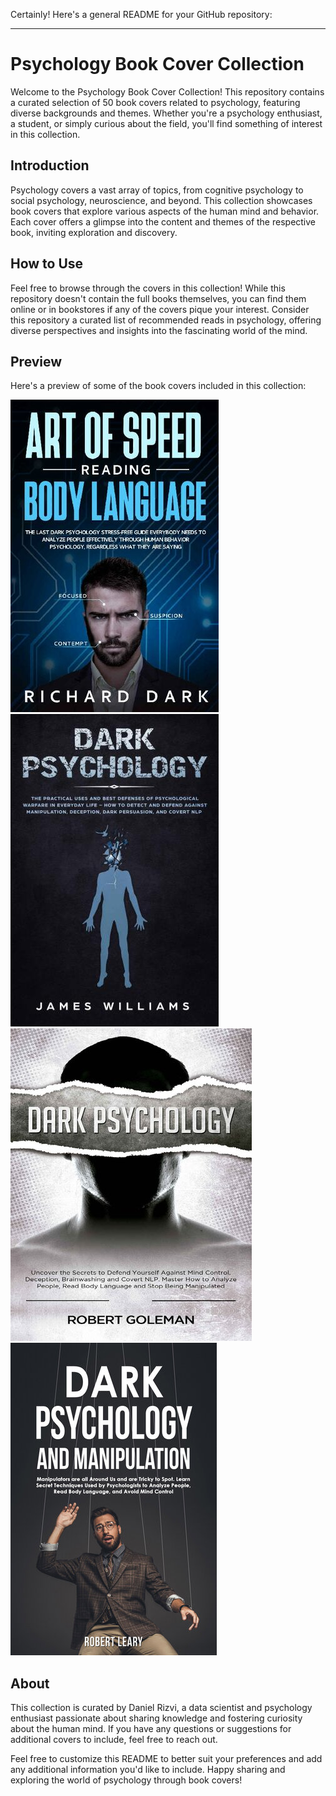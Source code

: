 Certainly! Here's a general README for your GitHub repository:

---

# Psychology Book Cover Collection

Welcome to the Psychology Book Cover Collection! This repository contains a curated selection of 50 book covers related to psychology, featuring diverse backgrounds and themes. Whether you're a psychology enthusiast, a student, or simply curious about the field, you'll find something of interest in this collection.

## Introduction

Psychology covers a vast array of topics, from cognitive psychology to social psychology, neuroscience, and beyond. This collection showcases book covers that explore various aspects of the human mind and behavior. Each cover offers a glimpse into the content and themes of the respective book, inviting exploration and discovery.

## How to Use

Feel free to browse through the covers in this collection! While this repository doesn't contain the full books themselves, you can find them online or in bookstores if any of the covers pique your interest. Consider this repository a curated list of recommended reads in psychology, offering diverse perspectives and insights into the fascinating world of the mind.

## Preview

Here's a preview of some of the book covers included in this collection:

![Cover 1](https://github.com/DanielRizvi/50-Psychology-Covers/blob/main/Art%20of%20Speed%20Reading%20Body%20Language%20-%20The%20Last%20Dark%20Psychology%20Stress-Free%20Guide%20Everybody%20Needs.jpg)
![Cover 2](https://github.com/DanielRizvi/50-Psychology-Covers/blob/main/Dark%20Psychology%20-%20The%20Practical%20Uses%20and%20Best%20Defenses%20of%20Psychological%20Warfare%20in%20Everyday%20Life.jpg)
![Cover 3](https://github.com/DanielRizvi/50-Psychology-Covers/blob/main/Dark%20Psychology%20-%20Uncover%20the%20Secrets%20to%20Defend%20Yourself%20Against%20Mind%20Control%2C%20Deception.jpg)
![Cover 50](https://github.com/DanielRizvi/50-Psychology-Covers/blob/main/Dark%20Psychology%20and%20Manipulation%20-%20Manipulators%20are%20All%20Around%20Us%20and%20are%20Tricky%20to%20Spot.jpg)

## About

This collection is curated by Daniel Rizvi, a data scientist and psychology enthusiast passionate about sharing knowledge and fostering curiosity about the human mind. If you have any questions or suggestions for additional covers to include, feel free to reach out.


Feel free to customize this README to better suit your preferences and add any additional information you'd like to include. Happy sharing and exploring the world of psychology through book covers!
